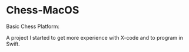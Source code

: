 # Chess-MacOS
Basic Chess Platform:

A project I started to get more experience with X-code and to program in Swift. 
